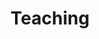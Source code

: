 ---
layout: page
permalink: /teaching/
title: Teaching
description: Materials for courses you taught. Replace this text with your description.
nav: true
nav_order: 5
---